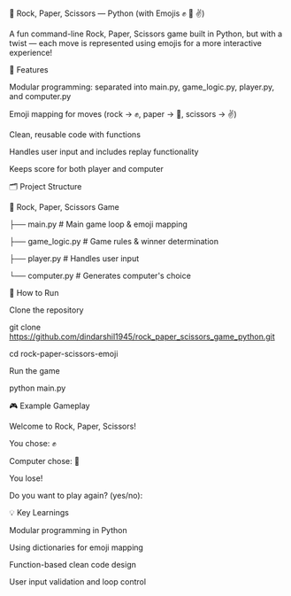 🎯 Rock, Paper, Scissors — Python (with Emojis ✊ 👋 ✌️)

A fun command-line Rock, Paper, Scissors game built in Python, but with a twist — each move is represented using emojis for a more interactive experience!




📌 Features

Modular programming: separated into main.py, game_logic.py, player.py, and computer.py

Emoji mapping for moves (rock → ✊, paper → 👋, scissors → ✌️)

Clean, reusable code with functions

Handles user input and includes replay functionality

Keeps score for both player and computer

🗂 Project Structure

📂 Rock, Paper, Scissors Game

 ├── main.py           # Main game loop & emoji mapping
 
 ├── game_logic.py     # Game rules & winner determination
 
 ├── player.py         # Handles user input
 
 └── computer.py       # Generates computer's choice


🚀 How to Run

Clone the repository

git clone https://github.com/dindarshil1945/rock_paper_scissors_game_python.git

cd rock-paper-scissors-emoji


Run the game

python main.py


🎮 Example Gameplay

Welcome to Rock, Paper, Scissors!

You chose: ✊

Computer chose: 👋

You lose!

Do you want to play again? (yes/no):


💡 Key Learnings

Modular programming in Python

Using dictionaries for emoji mapping

Function-based clean code design

User input validation and loop control
